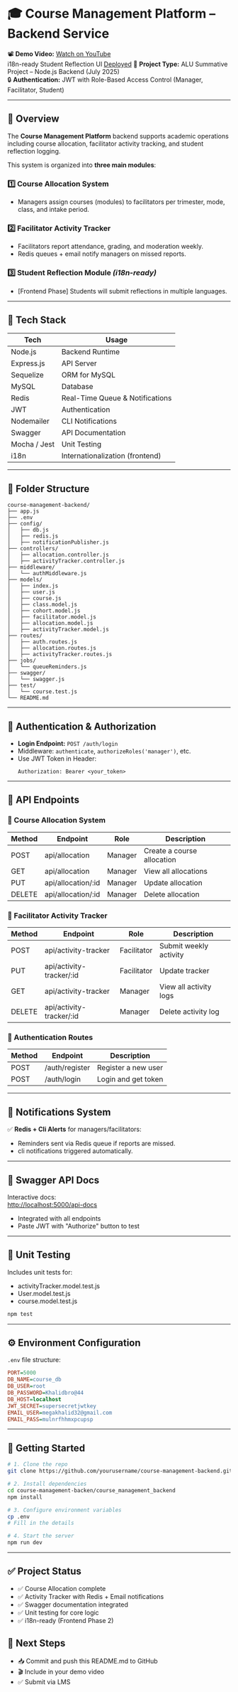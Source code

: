 # 🎓 Course Management Platform – Backend Service

📽️ **Demo Video:** [Watch on YouTube](https://www.youtube.com/watch?v=mbaf7LqdQAw&ab_channel=Khaalidawyuusuf)  
 i18n-ready Student Reflection UI [Deployed](https://studentreflect.netlify.app/)
🧾 **Project Type:** ALU Summative Project – Node.js Backend (July 2025)  
🔒 **Authentication:** JWT with Role-Based Access Control (Manager, Facilitator, Student)  

---

## 📌 Overview

The **Course Management Platform** backend supports academic operations including course allocation, facilitator activity tracking, and student reflection logging.

This system is organized into **three main modules**:

### 1️⃣ Course Allocation System
- Managers assign courses (modules) to facilitators per trimester, mode, class, and intake period.

### 2️⃣ Facilitator Activity Tracker
- Facilitators report attendance, grading, and moderation weekly.
- Redis queues + email notify managers on missed reports.

### 3️⃣ Student Reflection Module *(i18n-ready)*
- [Frontend Phase] Students will submit reflections in multiple languages.

---

## 🧰 Tech Stack

| Tech         | Usage                          |
|--------------|--------------------------------|
| Node.js      | Backend Runtime                |
| Express.js   | API Server                     |
| Sequelize    | ORM for MySQL                  |
| MySQL        | Database                       |
| Redis        | Real-Time Queue & Notifications|
| JWT          | Authentication                 |
| Nodemailer   | CLI Notifications            |
| Swagger      | API Documentation              |
| Mocha / Jest | Unit Testing                   |
| i18n         | Internationalization (frontend) |

---

## 📂 Folder Structure

```
course-management-backend/
├── app.js
├── .env
├── config/
│   ├── db.js
│   ├── redis.js
│   ├── notificationPublisher.js
├── controllers/
│   ├── allocation.controller.js
│   ├── activityTracker.controller.js
├── middleware/
│   └── authMiddleware.js
├── models/
│   ├── index.js
│   ├── user.js
│   ├── course.js
│   ├── class.model.js
│   ├── cohort.model.js
│   ├── facilitator.model.js
│   ├── allocation.model.js
│   ├── activityTracker.model.js
├── routes/
│   ├── auth.routes.js
│   ├── allocation.routes.js
│   ├── activityTracker.routes.js
├── jobs/
│   └── queueReminders.js
├── swagger/
│   └── swagger.js
├── test/
│   └── course.test.js
└── README.md
```

---

## 🔐 Authentication & Authorization

- **Login Endpoint:** `POST /auth/login`
- Middleware: `authenticate`, `authorizeRoles('manager')`, etc.
- Use JWT Token in Header:
  ```http
  Authorization: Bearer <your_token>
  ```

---

## 🧾 API Endpoints

### 📘 Course Allocation System

| Method | Endpoint             | Role    | Description               |
|--------|----------------------|---------|---------------------------|
| POST   | api/allocation          | Manager | Create a course allocation |
| GET    | api/allocation          | Manager | View all allocations       |
| PUT    | api/allocation/:id      | Manager | Update allocation          |
| DELETE | api/allocation/:id      | Manager | Delete allocation          |

### 📗 Facilitator Activity Tracker

| Method | Endpoint                   | Role        | Description                |
|--------|----------------------------|-------------|----------------------------|
| POST   | api/activity-tracker          | Facilitator | Submit weekly activity     |
| PUT    | api/activity-tracker/:id      | Facilitator | Update tracker             |
| GET    | api/activity-tracker          | Manager     | View all activity logs     |
| DELETE | api/activity-tracker/:id      | Manager     | Delete activity log        |

### 📙 Authentication Routes

| Method | Endpoint        | Description           |
|--------|------------------|-----------------------|
| POST   | /auth/register   | Register a new user   |
| POST   | /auth/login      | Login and get token   |

---

## 📡 Notifications System

✅ **Redis + Cli Alerts** for managers/facilitators:
- Reminders sent via Redis queue if reports are missed.
- cli notifications triggered automatically.

---

## 📑 Swagger API Docs

Interactive docs:  
[http://localhost:5000/api-docs](http://localhost:5000/api-docs)  
- Integrated with all endpoints
- Paste JWT with "Authorize" button to test

---

## 🧪 Unit Testing

Includes unit tests for:
- activityTracker.model.test.js
- User.model.test.js
- course.model.test.js


```bash
npm test
```

---

## ⚙️ Environment Configuration

`.env` file structure:

```ini
PORT=5000
DB_NAME=course_db
DB_USER=root
DB_PASSWORD=Khalidbro@44
DB_HOST=localhost
JWT_SECRET=supersecretjwtkey
EMAIL_USER=megakhalid32@gmail.com
EMAIL_PASS=mulnrfhhmxpcupsp

```

---

## 🚀 Getting Started

```bash
# 1. Clone the repo
git clone https://github.com/yourusername/course-management-backend.git

# 2. Install dependencies
cd course-management-backen/course_management_backend
npm install

# 3. Configure environment variables
cp .env
# Fill in the details

# 4. Start the server
npm run dev
```

---

## ✅ Project Status

- ✅ Course Allocation complete  
- ✅ Activity Tracker with Redis + Email notifications  
- ✅ Swagger documentation integrated  
- ✅ Unit testing for core logic  
- ✅ i18n-ready (Frontend Phase 2)



## 📌 Next Steps

- 📥 Commit and push this README.md to GitHub  
- 🎬 Include in your demo video  
- ✅ Submit via LMS